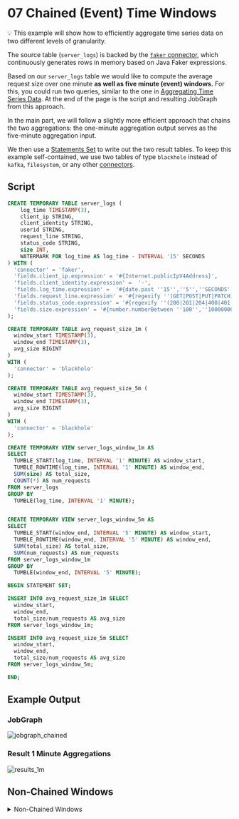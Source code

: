 # 07 Chained (Event) Time Windows

:bulb: This example will show how to efficiently aggregate time series data on two different levels of granularity.

The source table (`server_logs`) is backed by the [`faker` connector](https://github.com/knaufk/flink-faker), which continuously generates rows in memory based on Java Faker expressions.

Based on our `server_logs` table we would like to compute the average request size over one minute **as well as five minute (event) windows.** 
For this, you could run two queries, similar to the one in [Aggregating Time Series Data](../01/01_group_by_window.md). 
At the end of the page is the script and resulting JobGraph from this approach. 

In the main part, we will follow a slightly more efficient approach that chains the two aggregations: the one-minute aggregation output serves as the five-minute aggregation input.

We then use a [Statements Set](../../foundations/08/08_statement_sets.md) to write out the two result tables. 
To keep this example self-contained, we use two tables of type `blackhole` instead of `kafka`, `filesystem`, or any other [connectors](https://ci.apache.org/projects/flink/flink-docs-release-1.12/dev/table/connectors/). 

## Script

```sql
CREATE TEMPORARY TABLE server_logs ( 
    log_time TIMESTAMP(3),
    client_ip STRING,
    client_identity STRING, 
    userid STRING, 
    request_line STRING, 
    status_code STRING, 
    size INT, 
    WATERMARK FOR log_time AS log_time - INTERVAL '15' SECONDS
) WITH (
  'connector' = 'faker', 
  'fields.client_ip.expression' = '#{Internet.publicIpV4Address}',
  'fields.client_identity.expression' =  '-',
  'fields.log_time.expression' =  '#{date.past ''15'',''5'',''SECONDS''}',
  'fields.request_line.expression' = '#{regexify ''(GET|POST|PUT|PATCH){1}''} #{regexify ''(/search\.html|/login\.html|/prod\.html|cart\.html|/order\.html){1}''} #{regexify ''(HTTP/1\.1|HTTP/2|/HTTP/1\.0){1}''}',
  'fields.status_code.expression' = '#{regexify ''(200|201|204|400|401|403|301){1}''}',
  'fields.size.expression' = '#{number.numberBetween ''100'',''10000000''}'
);

CREATE TEMPORARY TABLE avg_request_size_1m (
  window_start TIMESTAMP(3),
  window_end TIMESTAMP(3),
  avg_size BIGINT
)
WITH (
  'connector' = 'blackhole'
);

CREATE TEMPORARY TABLE avg_request_size_5m (
  window_start TIMESTAMP(3),
  window_end TIMESTAMP(3),
  avg_size BIGINT
)
WITH (
  'connector' = 'blackhole'
);

CREATE TEMPORARY VIEW server_logs_window_1m AS 
SELECT  
  TUMBLE_START(log_time, INTERVAL '1' MINUTE) AS window_start,
  TUMBLE_ROWTIME(log_time, INTERVAL '1' MINUTE) AS window_end,
  SUM(size) AS total_size,
  COUNT(*) AS num_requests
FROM server_logs
GROUP BY 
  TUMBLE(log_time, INTERVAL '1' MINUTE);


CREATE TEMPORARY VIEW server_logs_window_5m AS 
SELECT 
  TUMBLE_START(window_end, INTERVAL '5' MINUTE) AS window_start,
  TUMBLE_ROWTIME(window_end, INTERVAL '5' MINUTE) AS window_end,
  SUM(total_size) AS total_size,
  SUM(num_requests) AS num_requests
FROM server_logs_window_1m
GROUP BY 
  TUMBLE(window_end, INTERVAL '5' MINUTE);

BEGIN STATEMENT SET;

INSERT INTO avg_request_size_1m SELECT
  window_start,
  window_end, 
  total_size/num_requests AS avg_size
FROM server_logs_window_1m;

INSERT INTO avg_request_size_5m SELECT
  window_start,
  window_end, 
  total_size/num_requests AS avg_size
FROM server_logs_window_5m;

END;
```

## Example Output

### JobGraph

![jobgraph_chained](https://user-images.githubusercontent.com/23521087/105503848-5e94f600-5cc7-11eb-9a7f-2944dd4e1faf.png)

### Result 1 Minute Aggregations

![results_1m](https://user-images.githubusercontent.com/23521087/105503896-6c4a7b80-5cc7-11eb-958d-05d48c9921cf.png)

## Non-Chained Windows

<details>
    <summary>Non-Chained Windows</summary>

### Script

```shell script
CREATE TEMPORARY TABLE server_logs ( 
    log_time TIMESTAMP(3),
    client_ip STRING,
    client_identity STRING, 
    userid STRING, 
    request_line STRING, 
    status_code STRING, 
    size INT, 
    WATERMARK FOR log_time AS log_time - INTERVAL '15' SECONDS
) WITH (
  'connector' = 'faker', 
  'fields.client_ip.expression' = '#{Internet.publicIpV4Address}',
  'fields.client_identity.expression' =  '-',
  'fields.userid.expression' =  '-',
  'fields.log_time.expression' =  '#{date.past ''15'',''5'',''SECONDS''}',
  'fields.request_line.expression' = '#{regexify ''(GET|POST|PUT|PATCH){1}''} #{regexify ''(/search\.html|/login\.html|/prod\.html|cart\.html|/order\.html){1}''} #{regexify ''(HTTP/1\.1|HTTP/2|/HTTP/1\.0){1}''}',
  'fields.status_code.expression' = '#{regexify ''(200|201|204|400|401|403|301){1}''}',
  'fields.size.expression' = '#{number.numberBetween ''100'',''10000000''}'
);

CREATE TEMPORARY TABLE avg_request_size_1m (
  window_start TIMESTAMP(3),
  window_end TIMESTAMP(3),
  avg_size BIGINT
)
WITH (
  'connector' = 'blackhole'
);

CREATE TEMPORARY TABLE avg_request_size_5m (
  window_start TIMESTAMP(3),
  window_end TIMESTAMP(3),
  avg_size BIGINT
)
WITH (
  'connector' = 'blackhole'
);

CREATE TEMPORARY VIEW server_logs_window_1m AS 
SELECT  
  TUMBLE_START(log_time, INTERVAL '1' MINUTE) AS window_start,
  TUMBLE_ROWTIME(log_time, INTERVAL '1' MINUTE) AS window_end,
  SUM(size) AS total_size,
  COUNT(*) AS num_requests
FROM server_logs
GROUP BY 
  TUMBLE(log_time, INTERVAL '1' MINUTE);


CREATE TEMPORARY VIEW server_logs_window_5m AS 
SELECT 
  TUMBLE_START(log_time, INTERVAL '5' MINUTE) AS window_start,
  TUMBLE_ROWTIME(log_time, INTERVAL '5' MINUTE) AS window_end,
  SUM(size) AS total_size,
  COUNT(*) AS num_requests
FROM server_logs
GROUP BY 
  TUMBLE(log_time, INTERVAL '5' MINUTE);

BEGIN STATEMENT SET;

INSERT INTO avg_request_size_1m SELECT
  window_start,
  window_end, 
  total_size/num_requests AS avg_size
FROM server_logs_window_1m;

INSERT INTO avg_request_size_5m SELECT
  window_start,
  window_end, 
  total_size/num_requests AS avg_size
FROM server_logs_window_5m;

END;
```

### Example Output

#### JobGraph

![jobgraph_non_chained](https://user-images.githubusercontent.com/23521087/105503946-79676a80-5cc7-11eb-9e8e-15d39482fee9.png)

</details>

